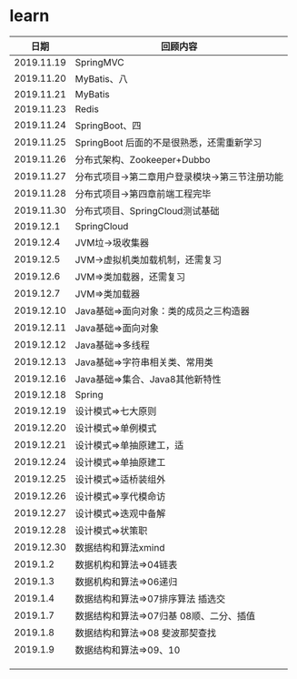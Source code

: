 # learn

| 日期       | 回顾内容                                       |
| ---------- | ---------------------------------------------- |
| 2019.11.19 | SpringMVC                                      |
| 2019.11.20 | MyBatis、八                                    |
| 2019.11.21 | MyBatis                                        |
| 2019.11.23 | Redis                                          |
| 2019.11.24 | SpringBoot、四                                 |
| 2019.11.25 | SpringBoot 后面的不是很熟悉，还需重新学习      |
| 2019.11.26 | 分布式架构、Zookeeper+Dubbo                    |
| 2019.11.27 | 分布式项目->第二章用户登录模块->第三节注册功能 |
| 2019.11.28 | 分布式项目->第四章前端工程完毕                 |
| 2019.11.30 | 分布式项目、SpringCloud测试基础                |
| 2019.12.1  | SpringCloud                                    |
| 2019.12.4  | JVM垃->圾收集器                                |
| 2019.12.5  | JVM->虚拟机类加载机制，还需复习                |
| 2019.12.6  | JVM=>类加载器，还需复习                        |
| 2019.12.7  | JVM=>类加载器                                  |
| 2019.12.10 | Java基础=>面向对象：类的成员之三构造器         |
| 2019.12.11 | Java基础=>面向对象                             |
| 2019.12.12 | Java基础=>多线程                               |
| 2019.12.13 | Java基础=>字符串相关类、常用类                 |
| 2019.12.16 | Java基础=>集合、Java8其他新特性                |
| 2019.12.18 | Spring                                         |
| 2019.12.19 | 设计模式=>七大原则                             |
| 2019.12.20 | 设计模式=>单例模式                             |
| 2019.12.21 | 设计模式=>单抽原建工，适                       |
| 2019.12.24 | 设计模式=>单抽原建工                           |
| 2019.12.25 | 设计模式=>适桥装组外                           |
| 2019.12.26 | 设计模式=>享代模命访                           |
| 2019.12.27 | 设计模式=>迭观中备解                           |
| 2019.12.28 | 设计模式=>状策职                               |
| 2019.12.30 | 数据结构和算法xmind                            |
| 2019.1.2   | 数据机构和算法=>04链表                         |
| 2019.1.3   | 数据机构和算法=>06递归                         |
| 2019.1.4   | 数据结构和算法=>07排序算法 插选交              |
| 2019.1.7   | 数据结构和算法=>07归基 08顺、二分、插值        |
| 2019.1.8   | 数据结构和算法=>08 斐波那契查找                |
| 2019.1.9   | 数据结构和算法=>09、10                         |
|            |                                                |
|            |                                                |
|            |                                                |

